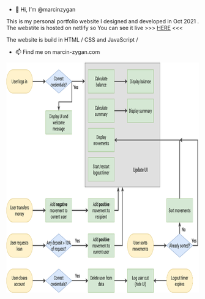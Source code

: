 - 👋 Hi, I’m @marcinzygan

This is my personal portfolio website I designed and developed in Oct 2021 .
The webstite is hosted on netlify so You can see it live >>> <a href="https://marcin-zygan.com" >HERE</a> <<<

The website is build in HTML / CSS and JavaScript /

- 📫 Find me on marcin-zygan.com
<p align= "center">
  <img src= "https://github.com/marcinzygan/BankApp/blob/master/Bankist-flowchart.png" width="700" height="600">
</p>
